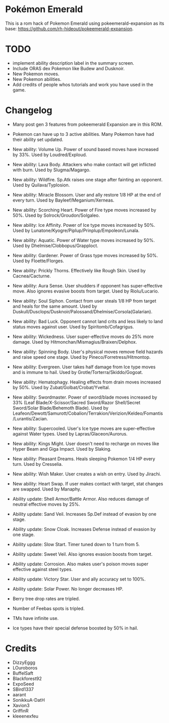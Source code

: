 # Pokémon Emerald

This is a rom hack of Pokemon Emerald using pokeemerald-expansion as its base: https://github.com/rh-hideout/pokeemerald-expansion.

# TODO

- implement ability description label in the summary screen.
- Include ORAS dex Pokemon like Budew and Dusknoir.
- New Pokemon moves.
- New Pokemon abilities.
- Add credits of people whos tutorials and work you have used in the game.

# Changelog

- Many post gen 3 features from pokeemerald Expansion are in this ROM.

- Pokemon can have up to 3 active abilities. Many Pokemon have had their ability set updated.
- New ability: Volume Up. Power of sound based moves have increased by 33%. Used by Loudred/Exploud.
- New ability: Lava Body. Attackers who make contact will get inflicted with burn. Used by Slugma/Magargo.
- New ability: Wildfire. Sp.Atk raises one stage after fainting an opponent. Used by Quilava/Typlosion.
- New ability: Miracle Blossom. User and ally restore 1/8 HP at the end of every turn. Used by Bayleef/Meganium/Xerneas.
- New ability: Scorching Heart. Power of Fire type moves increased by 50%. Used by Solrock/Groudon/Solgaleo.
- New ability: Ice Affinity. Power of Ice type moves increased by 50%. Used by Lunatone/Kyogre/Piplup/Prinplup/Empoleon/Lunala.
- New ability: Aquatic. Power of Water type moves increased by 50%. Used by Dhelmise/Clobbopus/Grapploct.
- New ability: Gardener. Power of Grass type moves increased by 50%. Used by Floette/Florges.
- New ability: Prickly Thorns. Effectively like Rough Skin. Used by Cacnea/Cacturne.
- New ability: Aura Sense. User shudders if opponent has super-effective move. Also ignores evasive boosts from target. Used by Riolu/Lucario.
- New ability: Soul Siphon. Contact from user steals 1/8 HP from target and heals for the same amount. Used by Duskull/Dusclops/Dusknoir/Palossand/Dhelmise/Corsola(Galarian).
- New ability: Bad Luck. Opponent cannot land crits and less likely to land status moves against user. Used by Spiritomb/Cofagrigus.
- New ability: Wickedness. User super-effective moves do 25% more damage. Used by Hitmonchan/Mismagius/Braixen/Delphox.
- New ability: Spinning Body. User's physical moves remove field hazards and raise speed one stage. Used by Pineco/Forretress/Hitmontop.
- New ability: Evergreen. User takes half damage from Ice type moves and is immune to hail. Used by Grotle/Torterra/Skiddo/Gogoat.
- New ability: Hematophagy. Healing effects from drain moves increased by 50%. Used by Zubat/Golbat/Crobat/Yveltal.
- New ability: Swordmaster. Power of sword/blade moves increased by 33% (Leaf Blade/X-Scissor/Sacred Sword/Razor Shell/Secret Sword/Solar Blade/Behemoth Blade). Used by Leafeon/Dewott/Samurott/Cobalion/Terrakion/Verizion/Keldeo/Fomantis/Lurantis/Zacian.
- New ability: Supercooled. User's Ice type moves are super-effective against Water types. Used by Lapras/Glaceon/Aurorus.
- New ability: Kings Might. User doesn't need to recharge on moves like Hyper Beam and Giga Impact. Used by Slaking.
- New ability: Pleasant Dreams. Heals sleeping Pokemon 1/4 HP every turn. Used by Cresselia.
- New ability: Wish Maker. User creates a wish on entry. Used by Jirachi.
- New ability: Heart Swap. If user makes contact with target, stat changes are swapped. Used by Manaphy.

- Ability update: Shell Armor/Battle Armor. Also reduces damage of neutral effective moves by 25%.
- Ability update: Sand Veil. Increases Sp.Def instead of evasion by one stage.
- Ability update: Snow Cloak. Increases Defense instead of evasion by one stage.
- Ability update: Slow Start. Timer tuned down to 1 turn from 5.
- Ability update: Sweet Veil. Also ignores evasion boosts from target.
- Ability update: Corrosion. Also makes user's poison moves super effective against steel types.
- Ability update: Victory Star. User and ally accuracy set to 100%.
- Ability update: Solar Power. No longer decreases HP.

- Berry tree drop rates are tripled.
- Number of Feebas spots is tripled.
- TMs have infinite use.
- Ice types have their special defense boosted by 50% in hail.

# Credits

- DizzyEggg
- LOuroboros
- BuffelSaft
- Blackforest92
- ExpoSeed
- SBird1337
- aarant
- SonikkuA-DatH
- Xavion3
- GriffinR
- kleeenexfeu
